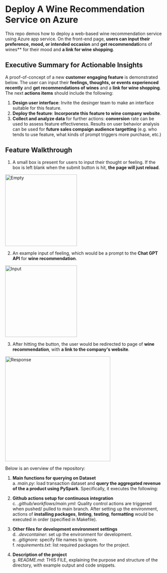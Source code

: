 # Deploy A Wine Recommendation Service on Azure
This repo demos how to deploy a web-based wine recommendation service using Azure app service. On the front-end page, **users can input their preference, mood, or intended occasion** and **get recommendati**ons of wines** for their mood and **a link for wine shopping**.

## Executive Summary for Actionable Insights
A proof-of-concept of a new **customer engaging feature** is demonstrated below. The user can input their **feelings, thoughts, or events experienced recently** and **get recommendations of wines** and a **link for wine shopping**. The next **actions items** should include the following:
1. **Design user interface**: Invite the desinger team to make an interface suitable for this feature.
2. **Deploy the feature**: **Incorporate this feature to wine company website**.
3. **Collect and analyze data** for further actions: **conversion** rate can be used to assess feature effectiveness. Results on user behavior analysis can be used for **future sales compaign audience targetting** (e.g. who tends to use feature, what kinds of prompt triggers more purchase, etc.)

## Feature Walkthrough 
1. A small box is present for users to input their thought or feeling. If the box is left blank when the submit button is hit, **the page will just reload**.

<img width="230" alt="Empty" src="https://github.com/halfmoonliu/wine-recommendation-service/assets/46064664/16a39bff-537f-46c6-a840-f6bf0f237c66">

2. An example input of feeling, which would be a prompt to the **Chat GPT API** for **wine recommendation**.<br>

<img width="230" alt="Input" src="https://github.com/halfmoonliu/wine-recommendation-service/assets/46064664/06bdf660-aa83-4e30-8ecc-172f96acba69">

3. After hitting the button, the user would be redirected to page of **wine recommendation**, with **a link to the company's website**.<br>

<img width="337" alt="Response" src="https://github.com/halfmoonliu/wine-recommendation-service/assets/46064664/aa3b5045-a60f-42d2-9202-33d4be78c800">

Below is an overview of the repository:
   
1. **Main functions for querying on Dataset**
   <br>a. _main.py_: load transaction dataset and **query the aggregated revenue of the a product using PySpark**. Specifically, it executes the following:<br>

3. **Github actions setup for continuous integration**
  <br>c. _.github/workflows/main.yml_: Quality control actions are triggered when pushed/ pulled to main branch. After setting up the environment, actions of **installing packages**, **linting**, **testing**, **formatting** would be executed in order (specified in Makefile). 

4. **Other files for development environment settings**
  <br>d. _.devcontainer_: set up the environment for development.
  <br>e. _.gitignore_: specify file names to ignore.
  <br>f. _requirements.txt_: list required packages for the project.

5. **Description of the project**
   <br>g. _README.md_: THIS FILE, explaining the purpose and structure of the directory, with example output and code snippets.

